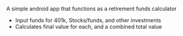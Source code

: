 A simple android app that functions as a retirement funds calculator

- Input funds for 401k, Stocks/funds, and other investments
- Calculates final value for each, and a combined total value
